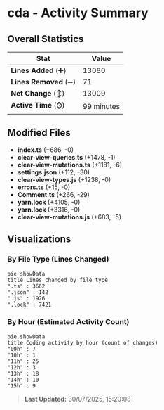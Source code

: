 # cda - Activity Summary 

## Overall Statistics

| Stat                   | Value                                                             |
| ---------------------- | ----------------------------------------------------------------- |
| **Lines Added** (➕)   | 13080                                          |
| **Lines Removed** (➖) | 71                                        |
| **Net Change** (↕)    | 13009                |
| **Active Time** (⌚)   | 99 minutes |


## Modified Files
- **index.ts** (+686, -0)
- **clear-view-queries.ts** (+1478, -1)
- **clear-view-mutations.ts** (+1181, -6)
- **settings.json** (+112, -30)
- **clear-view-types.js** (+1238, -0)
- **errors.ts** (+15, -0)
- **Comment.ts** (+266, -29)
- **yarn.lock** (+4105, -0)
- **yarn.lock** (+3316, -0)
- **clear-view-mutations.js** (+683, -5)

## Visualizations

### By File Type (Lines Changed)

```mermaid
pie showData
title Lines changed by file type
".ts" : 3662
".json" : 142
".js" : 1926
".lock" : 7421
```

### By Hour (Estimated Activity Count)

```mermaid
pie showData
title Coding activity by hour (count of changes)
"09h" : 7
"10h" : 1
"11h" : 25
"12h" : 3
"13h" : 18
"14h" : 10
"15h" : 9
```


> **Last Updated:** 30/07/2025, 15:20:08